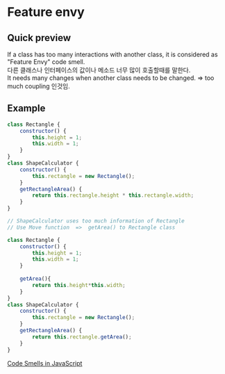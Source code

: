 # Feature envy

## Quick preview
If a class has too many interactions with another class, it is considered as "Feature Envy" code smell.  
다른 클래스나 인터페이스의 값이나 메소드 너무 많이 호출할때를 말한다.  
It needs many changes when another class needs to be changed.
=> too much coupling 인것임.      

## Example 

```javascript
class Rectangle {
    constructor() {
        this.height = 1;
        this.width = 1;
    }
}
class ShapeCalculator {
    constructor() {
        this.rectangle = new Rectangle();
    }
    getRectangleArea() {
        return this.rectangle.height * this.rectangle.width;
    }
}

// ShapeCalculator uses too much information of Rectangle
// Use Move function  =>  getArea() to Rectangle class 

class Rectangle {
    constructor() {
        this.height = 1;
        this.width = 1;
    }
    
    getArea(){
        return this.height*this.width;
    }
}
class ShapeCalculator {
    constructor() {
        this.rectangle = new Rectangle();
    }
    getRectangleArea() {
        return this.rectangle.getArea();
    }
}


```

[Code Smells in JavaScript](https://betterprogramming.pub/more-code-smells-in-javascript-113067dbd89f)